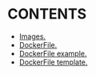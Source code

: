 # CONTENTS

- [Images.](https://github.com/Nouvellie/docker-1st/blob/docker/course/02.images/images.md)
- [DockerFile.](https://github.com/Nouvellie/docker-1st/blob/docker/course/02.images/dockerfile.md)
- [DockerFile example.](https://github.com/Nouvellie/docker-1st/blob/docker/course/02.images/dockerfile-assignment-1/Dockerfile)
- [DockerFile template.](https://github.com/Nouvellie/docker-1st/blob/docker/course/02.images/DockerfileTemplate)